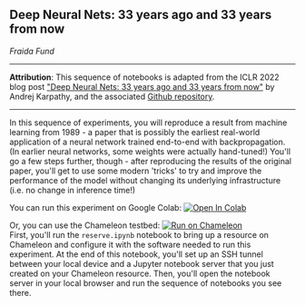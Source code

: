 ## Deep Neural Nets: 33 years ago and 33 years from now

_Fraida Fund_

---

**Attribution**: This sequence of notebooks is adapted from the ICLR 2022 blog post ["Deep Neural Nets: 33 years ago and 33 years from now"](https://iclr-blog-track.github.io/2022/03/26/lecun1989/)  by Andrej Karpathy, and the associated [Github repository](https://github.com/karpathy/lecun1989-repro). 

---


In this sequence of experiments, you will reproduce a result from machine learning from 1989 - a paper that is possibly the earliest real-world application of a neural network trained end-to-end with backpropagation. (In earlier neural networks, some weights were actually hand-tuned!) You'll go a few steps further, though - after reproducing the results of the original paper, you'll get to use some modern 'tricks' to try and improve the performance of the model without changing its underlying infrastructure (i.e. no change in inference time!)

You can run this experiment on Google Colab: <a target="_blank" href="https://colab.research.google.com/github/teaching-on-testbeds/deep-nets-reproducing/blob/main/Deep_Neural_Nets_33_years_ago.ipynb">
  <img src="https://colab.research.google.com/assets/colab-badge.svg" alt="Open In Colab"/>
</a>



Or, you can use the Chameleon testbed: 
<a target="_blank" href="https://chameleoncloud.org/experiment/share/c0b5a325-b42c-4d44-bbb1-f2d9be7911d4">
  <img src='https://svgshare.com/i/17PD.svg' alt="Run on Chameleon"/></a><br>
First, you'll run the `reserve.ipynb` notebook to bring up a resource on Chameleon and configure it with the software needed to run this experiment. At the end of this notebook, you'll set up an SSH tunnel between your local device and a Jupyter notebook server that you just created on your Chameleon resource. Then, you'll open the notebook server in your local browser and run the sequence of notebooks you see there.
